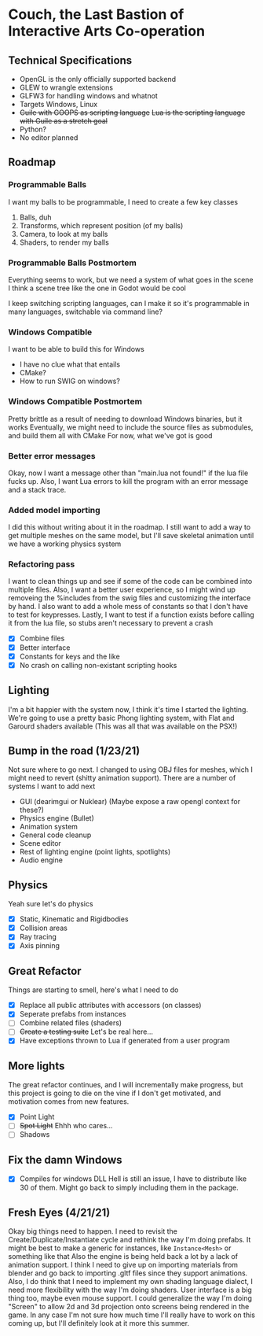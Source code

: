 # Couch, the Last Bastion of Interactive Arts Co-operation

## Technical Specifications
- OpenGL is the only officially supported backend
- GLEW to wrangle extensions
- GLFW3 for handling windows and whatnot
- Targets Windows, Linux
- ~~Guile with GOOPS as scripting language~~ ~~Lua is the scripting language with Guile as a stretch goal~~
- Python?
- No editor planned

## Roadmap
### Programmable Balls
I want my balls to be programmable, I need to create a few key classes
1. Balls, duh
2. Transforms, which represent position (of my balls)
3. Camera, to look at my balls
4. Shaders, to render my balls
### Programmable Balls Postmortem
Everything seems to work, but we need a system of what goes in the scene
I think a scene tree like the one in Godot would be cool

I keep switching scripting languages, can I make it so it's programmable in many languages, switchable via command line?

### Windows Compatible
I want to be able to build this for Windows
- I have no clue what that entails
- CMake?
- How to run SWIG on windows?

### Windows Compatible Postmortem
Pretty brittle as a result of needing to download Windows binaries, but it works
Eventually, we might need to include the source files as submodules, and build them all with CMake
For now, what we've got is good

### Better error messages
Okay, now I want a message other than "main.lua not found!" if the lua file fucks up.
Also, I want Lua errors to kill the program with an error message and a stack trace.

### Added model importing
I did this without writing about it in the roadmap. I still want to add a way to get multiple meshes on the same model, but 
I'll save skeletal animation until we have a working physics system

### Refactoring pass
I want to clean things up and see if some of the code can be combined into multiple files.
Also, I want a better user experience, so I might wind up removeing the %includes from the 
swig files and customizing the interface by hand. I also want to add a whole mess of constants
so that I don't have to test for keypresses. Lastly, I want to test if a function exists before
calling it from the lua file, so stubs aren't necessary to prevent a crash

- [x] Combine files
- [x] Better interface
- [x] Constants for keys and the like
- [x] No crash on calling non-existant scripting hooks

## Lighting
I'm a bit happier with the system now, I think it's time I started the lighting.
We're going to use a pretty basic Phong lighting system, with 
Flat and Garourd shaders available (This was all that was available on the PSX!)

## Bump in the road (1/23/21)
Not sure where to go next. I changed to using OBJ files for meshes, which I might need 
to revert (shitty animation support). There are a number of systems I want to add next
- GUI (dearimgui or Nuklear) (Maybe expose a raw opengl context for these?)
- Physics engine (Bullet)
- Animation system
- General code cleanup
- Scene editor
- Rest of lighting engine (point lights, spotlights)
- Audio engine

## Physics
Yeah sure let's do physics
- [x] Static, Kinematic and Rigidbodies
- [x] Collision areas
- [x] Ray tracing
- [x] Axis pinning

## Great Refactor
Things are starting to smell, here's what I need to do
- [x] Replace all public attributes with accessors (on classes)
- [x] Seperate prefabs from instances
- [ ] Combine related files (shaders)
- [ ] ~~Create a testing suite~~ Let's be real here...
- [x] Have exceptions thrown to Lua if generated from a user program

## More lights
The great refactor continues, and I will incrementally make progress, 
but this project is going to die on the vine if I don't get motivated, and
motivation comes from new features.
- [x] Point Light
- [ ] ~~Spot Light~~ Ehhh who cares...
- [ ] Shadows

## Fix the damn Windows
- [x] Compiles for windows
DLL Hell is still an issue, I have to distribute like 30 of them. Might go back to 
simply including them in the package.

## Fresh Eyes (4/21/21)
Okay big things need to happen. I need to revisit the Create/Duplicate/Instantiate cycle and rethink the way
I'm doing prefabs. It might be best to make a generic for instances, like ```Instance<Mesh>``` or something like that
Also the engine is being held back a lot by a lack of animation support. I think I need to give up on importing materials
from blender and go back to importing .gltf files since they support animations. Also, I do think that I need to implement
my own shading language dialect, I need more flexibility with the way I'm doing shaders. User interface is a big thing
too, maybe even mouse support. I could generalize the way I'm doing "Screen" to allow 2d and 3d projection onto screens being
rendered in the game. In any case I'm not sure how much time I'll really have to work on this coming up, but I'll definitely look
at it more this summer.
